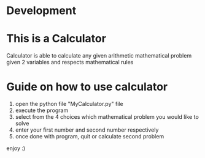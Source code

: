 # Development
# <header2> This is a Calculator
Calculator is able to calculate any given arithmetic mathematical problem 
given 2 variables and respects mathematical rules

# <header3>Guide on how to use calculator 
1. open the python file "MyCalculator.py" file
2. execute the program 
3. select from the 4 choices which mathematical problem you would like to solve
4. enter your first number and second number respectively 
5. once done with program, quit or calculate second problem

enjoy :)
